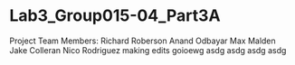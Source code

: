 # Lab3_Group015-04_Part3A
Project Team Members:
Richard Roberson
Anand Odbayar
Max Malden
Jake Colleran
Nico Rodriguez
making edits
goioewg
asdg
asdg
asdg
asdg